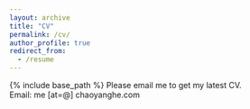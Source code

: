 ```yaml
---
layout: archive
title: "CV"
permalink: /cv/
author_profile: true
redirect_from:
  - /resume
---
```


{% include base_path %}
Please email me to get my latest CV.  
Email: me [at=@] chaoyanghe.com
